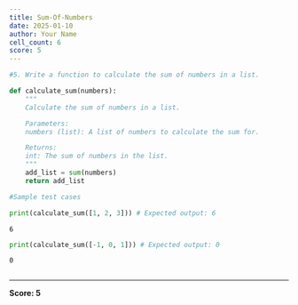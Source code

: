 ```yaml
---
title: Sum-Of-Numbers
date: 2025-01-10
author: Your Name
cell_count: 6
score: 5
---
```


```python
#5. Write a function to calculate the sum of numbers in a list.
```


```python
def calculate_sum(numbers):
    """
    Calculate the sum of numbers in a list.

    Parameters:
    numbers (list): A list of numbers to calculate the sum for.

    Returns:
    int: The sum of numbers in the list.
    """
    add_list = sum(numbers)
    return add_list
```


```python
#Sample test cases
```


```python
print(calculate_sum([1, 2, 3])) # Expected output: 6
```

    6



```python
print(calculate_sum([-1, 0, 1])) # Expected output: 0
```

    0



```python

```


---
**Score: 5**
